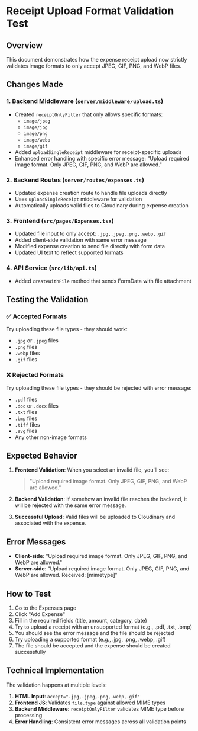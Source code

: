 # Receipt Upload Format Validation Test

## Overview
This document demonstrates how the expense receipt upload now strictly validates image formats to only accept JPEG, GIF, PNG, and WebP files.

## Changes Made

### 1. Backend Middleware (`server/middleware/upload.ts`)
- Created `receiptOnlyFilter` that only allows specific formats:
  - `image/jpeg`
  - `image/jpg` 
  - `image/png`
  - `image/webp`
  - `image/gif`
- Added `uploadSingleReceipt` middleware for receipt-specific uploads
- Enhanced error handling with specific error message: "Upload required image format. Only JPEG, GIF, PNG, and WebP are allowed."

### 2. Backend Routes (`server/routes/expenses.ts`)
- Updated expense creation route to handle file uploads directly
- Uses `uploadSingleReceipt` middleware for validation
- Automatically uploads valid files to Cloudinary during expense creation

### 3. Frontend (`src/pages/Expenses.tsx`)
- Updated file input to only accept: `.jpg,.jpeg,.png,.webp,.gif`
- Added client-side validation with same error message
- Modified expense creation to send file directly with form data
- Updated UI text to reflect supported formats

### 4. API Service (`src/lib/api.ts`)
- Added `createWithFile` method that sends FormData with file attachment

## Testing the Validation

### ✅ Accepted Formats
Try uploading these file types - they should work:
- `.jpg` or `.jpeg` files
- `.png` files  
- `.webp` files
- `.gif` files

### ❌ Rejected Formats  
Try uploading these file types - they should be rejected with error message:
- `.pdf` files
- `.doc` or `.docx` files
- `.txt` files
- `.bmp` files
- `.tiff` files
- `.svg` files
- Any other non-image formats

## Expected Behavior

1. **Frontend Validation**: When you select an invalid file, you'll see:
   > "Upload required image format. Only JPEG, GIF, PNG, and WebP are allowed."

2. **Backend Validation**: If somehow an invalid file reaches the backend, it will be rejected with the same error message.

3. **Successful Upload**: Valid files will be uploaded to Cloudinary and associated with the expense.

## Error Messages
- **Client-side**: "Upload required image format. Only JPEG, GIF, PNG, and WebP are allowed."
- **Server-side**: "Upload required image format. Only JPEG, GIF, PNG, and WebP are allowed. Received: [mimetype]"

## How to Test

1. Go to the Expenses page
2. Click "Add Expense" 
3. Fill in the required fields (title, amount, category, date)
4. Try to upload a receipt with an unsupported format (e.g., .pdf, .txt, .bmp)
5. You should see the error message and the file should be rejected
6. Try uploading a supported format (e.g., .jpg, .png, .webp, .gif)
7. The file should be accepted and the expense should be created successfully

## Technical Implementation

The validation happens at multiple levels:
1. **HTML Input**: `accept=".jpg,.jpeg,.png,.webp,.gif"`
2. **Frontend JS**: Validates `file.type` against allowed MIME types
3. **Backend Middleware**: `receiptOnlyFilter` validates MIME type before processing
4. **Error Handling**: Consistent error messages across all validation points
